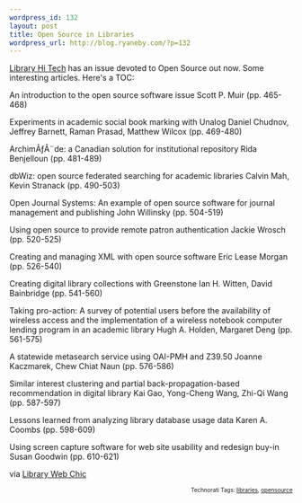 ```yaml
--- 
wordpress_id: 132
layout: post
title: Open Source in Libraries
wordpress_url: http://blog.ryaneby.com/?p=132
---
```

<a href="http://www.emeraldinsight.com/Insight/viewContainer.do?containerType=Issue&containerId=23264">Library Hi Tech</a> has an issue devoted to Open Source out now. Some interesting articles. Here's a TOC:

An introduction to the open source software issue
Scott P. Muir (pp. 465-468)
 
Experiments in academic social book marking with Unalog
Daniel Chudnov, Jeffrey Barnett, Raman Prasad, Matthew Wilcox (pp. 469-480)
 
ArchimÃƒÂ¨de: a Canadian solution for institutional repository
Rida Benjelloun (pp. 481-489)
 
dbWiz: open source federated searching for academic libraries
Calvin Mah, Kevin Stranack (pp. 490-503)
 
Open Journal Systems: An example of open source software for journal management and publishing
John Willinsky (pp. 504-519)
 
Using open source to provide remote patron authentication
Jackie Wrosch (pp. 520-525)
 
Creating and managing XML with open source software
Eric Lease Morgan (pp. 526-540)
 
Creating digital library collections with Greenstone
Ian H. Witten, David Bainbridge (pp. 541-560)
 
Taking pro-action: A survey of potential users before the availability of wireless access and the implementation of a wireless notebook computer lending program in an academic library
Hugh A. Holden, Margaret Deng (pp. 561-575)
 
A statewide metasearch service using OAI-PMH and Z39.50
Joanne Kaczmarek, Chew Chiat Naun (pp. 576-586)
 
Similar interest clustering and partial back-propagation-based recommendation in digital library
Kai Gao, Yong-Cheng Wang, Zhi-Qi Wang (pp. 587-597)
 
Lessons learned from analyzing library database usage data
Karen A. Coombs (pp. 598-609)
 
Using screen capture software for web site usability and redesign buy-in
Susan Goodwin (pp. 610-621)

via <a href="http://www.librarywebchic.net/wordpress/2005/12/06/my-article-is-out/">Library Web Chic</a>

<!-- technorati tags start --><p style="text-align:right;font-size:10px;">Technorati Tags: <a href="http://www.technorati.com/tag/libraries" rel="tag">libraries</a>, <a href="http://www.technorati.com/tag/opensource" rel="tag">opensource</a></p><!-- technorati tags end -->
